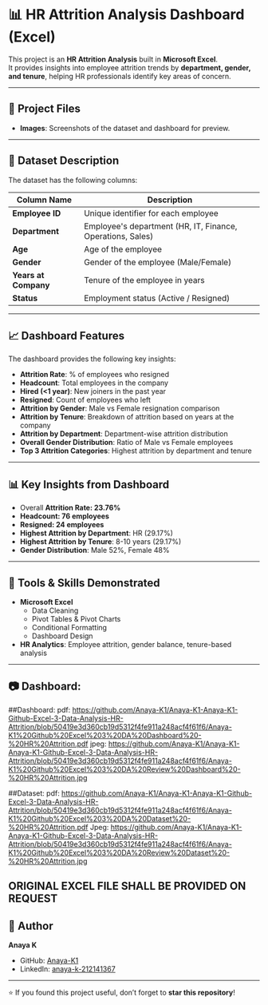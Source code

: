 # 📊 HR Attrition Analysis Dashboard (Excel)

This project is an **HR Attrition Analysis** built in **Microsoft Excel**.  
It provides insights into employee attrition trends by **department, gender, and tenure**, helping HR professionals identify key areas of concern.

---

## 📁 Project Files 
- **Images**: Screenshots of the dataset and dashboard for preview.

---

## 📑 Dataset Description
The dataset has the following columns:

| Column Name       | Description |
|-------------------|-------------|
| **Employee ID**   | Unique identifier for each employee |
| **Department**    | Employee's department (HR, IT, Finance, Operations, Sales) |
| **Age**           | Age of the employee |
| **Gender**        | Gender of the employee (Male/Female) |
| **Years at Company** | Tenure of the employee in years |
| **Status**        | Employment status (Active / Resigned) |

---

## 📈 Dashboard Features
The dashboard provides the following key insights:

- **Attrition Rate**: % of employees who resigned  
- **Headcount**: Total employees in the company  
- **Hired (<1 year)**: New joiners in the past year  
- **Resigned**: Count of employees who left  
- **Attrition by Gender**: Male vs Female resignation comparison  
- **Attrition by Tenure**: Breakdown of attrition based on years at the company  
- **Attrition by Department**: Department-wise attrition distribution  
- **Overall Gender Distribution**: Ratio of Male vs Female employees  
- **Top 3 Attrition Categories**: Highest attrition by department and tenure  

---

## 📊 Key Insights from Dashboard
- Overall **Attrition Rate: 23.76%**  
- **Headcount: 76 employees**  
- **Resigned: 24 employees**  
- **Highest Attrition by Department**: HR (29.17%)  
- **Highest Attrition by Tenure**: 8-10 years (29.17%)  
- **Gender Distribution**: Male 52%, Female 48%  

---

## 🚀 Tools & Skills Demonstrated
- **Microsoft Excel**  
  - Data Cleaning  
  - Pivot Tables & Pivot Charts  
  - Conditional Formatting  
  - Dashboard Design  
- **HR Analytics**: Employee attrition, gender balance, tenure-based analysis  

---

## 📷 Dashboard:

##Dashboard:
pdf: https://github.com/Anaya-K1/Anaya-K1-Anaya-K1-Github-Excel-3-Data-Analysis-HR-Attrition/blob/50419e3d360cb19d5312f4fe911a248acf4f61f6/Anaya-K1%20Github%20Excel%203%20DA%20Dashboard%20-%20HR%20Attrition.pdf
jpeg: https://github.com/Anaya-K1/Anaya-K1-Anaya-K1-Github-Excel-3-Data-Analysis-HR-Attrition/blob/50419e3d360cb19d5312f4fe911a248acf4f61f6/Anaya-K1%20Github%20Excel%203%20DA%20Review%20Dashboard%20-%20HR%20Attrition.jpg

##Dataset:
pdf: https://github.com/Anaya-K1/Anaya-K1-Anaya-K1-Github-Excel-3-Data-Analysis-HR-Attrition/blob/50419e3d360cb19d5312f4fe911a248acf4f61f6/Anaya-K1%20Github%20Excel%203%20DA%20Dataset%20-%20HR%20Attrition.pdf
Jpeg: https://github.com/Anaya-K1/Anaya-K1-Anaya-K1-Github-Excel-3-Data-Analysis-HR-Attrition/blob/50419e3d360cb19d5312f4fe911a248acf4f61f6/Anaya-K1%20Github%20Excel%203%20DA%20Review%20Dataset%20-%20HR%20Attrition.jpg

ORIGINAL EXCEL FILE SHALL BE PROVIDED ON REQUEST
---

## 🔗 Author
**Anaya K**  
- GitHub: [Anaya-K1](https://github.com/Anaya-K1)  
- LinkedIn: [anaya-k-212141367](https://www.linkedin.com/in/anaya-k-212141367)

---

⭐ If you found this project useful, don’t forget to **star this repository**!
